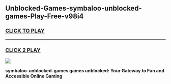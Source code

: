 
## Unblocked-Games-symbaloo-unblocked-games-Play-Free-v98i4
<h3>
<a href="https://premium76.site?title=symbaloo-unblocked-games&ref=09A">CLICK TO PLAY</a></h3>
<hr>

<h3>
<a href="https://premium76.site?title=symbaloo-unblocked-games&ref=09A">CLICK 2 PLAY</a>
  
</h3>

<a href="https://premium76.site?title=symbaloo-unblocked-games&ref=09A"><img src="https://clearcache.store/games.png"></a>


**symbaloo-unblocked-games games unblocked: Your Gateway to Fun and Accessible Online Gaming**
